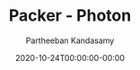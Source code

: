 ---
title: "Packer - Photon"
date: 2020-10-24T00:00:00-00:00
draft: true
categories: [AUTOMATION]
author: Partheeban Kandasamy
authorLink: "/about/"
tags:
- Internet
---